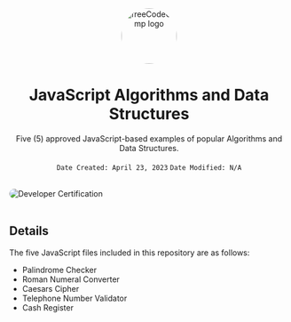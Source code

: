 <div align="center" dir="auto">
  <img src="https://i.imgur.com/aJ7jrQi.png" alt="freeCodeCamp logo" style="width: 100px; height: 100px; border-radius: 50%;">
</div>
<h1 align="center">JavaScript Algorithms and Data Structures</h1>
<p align="center">Five (5) approved JavaScript-based examples of popular Algorithms and Data Structures.<br><br><code>Date Created: April 23, 2023</code> <code>Date Modified: N/A</code></p><br>
<img src="https://i.imgur.com/MT71c3f.png" alt="Developer Certification" style="max-width: 100%; border-radius: 20px;"><br><br>
<h2>Details</h2>
<p>The five JavaScript files included in this repository are as follows:</p>
<ul>
  <li>Palindrome Checker</li>
  <li>Roman Numeral Converter</li>
  <li>Caesars Cipher</li>
  <li>Telephone Number Validator</li>
  <li>Cash Register</li>
</ul>
